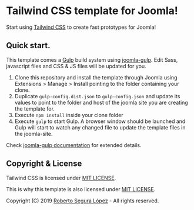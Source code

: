 # Tailwind CSS template for Joomla!

Start using [Tailwind CSS](https://tailwindcss.com/docs) to create fast prototypes for Joomla!  

## Quick start.

This template comes a [Gulp](https://gulpjs.com/) build system using [joomla-gulp](https://github.com/phproberto/joomla-gulp). Edit Sass, javascript files and CSS & JS files will be updated for you.

1. Clone this repository and install the template through Joomla using Extensions > Manage > Install pointing to the folder containing your clone.
2. Duplicate `gulp-config.dist.json` to `gulp-config.json` and update its values to point to the folder and host of the joomla site you are creating the template for.
3. Execute `npm install` inside your clone folder
4. Execute `gulp` to start Gulp. A browser window should be launched and Gulp will start to watch any changed file to update the template files in the joomla-site.

Check [joomla-gulp documentation](https://github.com/phproberto/joomla-gulp/blob/master/docs/README.md) for extended details.

## Copyright & License <a id="license"></a>

Tailwind CSS is licensed under [MIT LICENSE](https://github.com/tailwindcss/tailwindcss/blob/master/LICENSE).

This is why this template is also licensed under [MIT LICENSE](./LICENSE).  

Copyright (C) 2019 [Roberto Segura López](http://phproberto.com) - All rights reserved.  
